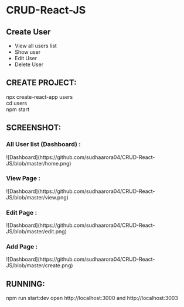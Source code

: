 # CRUD-React-JS

<h2>Create User</h2>
<ul>
  <li>View all users list</li>
  <li>Show user</li>
  <li>Edit User</li>
  <li>Delete User</li>
</ul>

<h2>CREATE PROJECT:</h2>
npx create-react-app users <br>
cd users <br>
npm start <br>

<h2>SCREENSHOT:</h2>
<h3>All User list (Dashboard) :</h3>
![Dashboard](https://github.com/sudhaarora04/CRUD-React-JS/blob/master/home.png)

<h3>View Page :</h3>
![Dashboard](https://github.com/sudhaarora04/CRUD-React-JS/blob/master/view.png)

<h3>Edit Page : </h3>
![Dashboard](https://github.com/sudhaarora04/CRUD-React-JS/blob/master/edit.png)

<h3>Add Page :</h3>
![Dashboard](https://github.com/sudhaarora04/CRUD-React-JS/blob/master/create.png)

<h2>RUNNING:</h2>
npm run start:dev
open http://localhost:3000 and http://localhost:3003

